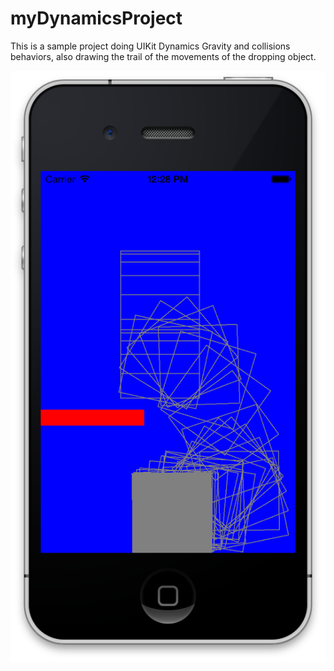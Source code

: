 myDynamicsProject
=================

This is a sample project doing UIKit Dynamics Gravity and collisions behaviors, also drawing the trail of the movements of the dropping object. 



![ScreenShot](https://github.com/JingtingWang/myDynamicsProject/blob/master/Screen%20Shot%202014-03-07%20at%2012.28.15%20PM.png)
